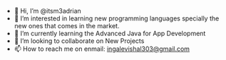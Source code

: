 - 👋 Hi, I’m @itsm3adrian
- 👀 I’m interested in learning new programming languages specially the new ones that comes in the market.
- 🌱 I’m currently learning the Advanced Java for App Development 
- 💞️ I’m looking to collaborate on New Projects 
- 📫 How to reach me on enmail: ingalevishal303@gmail.com


<!---
itsm3adrian/itsm3adrian is a ✨ special ✨ repository because its `README.md` (this file) appears on your GitHub profile.
You can click the Preview link to take a look at your changes.
--->
